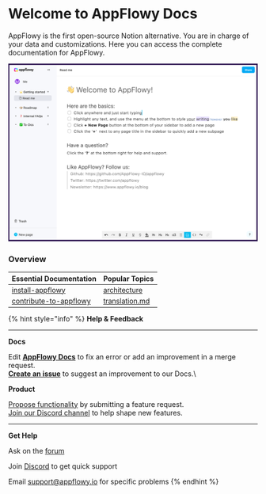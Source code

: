 # Welcome to AppFlowy Docs

AppFlowy is the first open-source Notion alternative. You are in charge of your data and customizations. Here you can access the complete documentation for AppFlowy.

![](<../../.gitbook/assets/main_page.png>)

### Overview

| Essential Documentation                                        | Popular Topics                                                                              |
| -------------------------------------------------------------- | ------------------------------------------------------------------------------------------- |
| [install-appflowy](../install-appflowy/ "mention")             | [architecture](../contribute-to-appflowy/architecture/ "mention")                           |
| [contribute-to-appflowy](../contribute-to-appflowy/ "mention") | [translation.md](../contribute-to-appflowy/software-contributions/translation.md "mention") |





{% hint style="info" %}
**Help & Feedback**

****

**Docs**

Edit [**AppFlowy Docs**](https://github.com/AppFlowy-IO/docs) to fix an error or add an improvement in a merge request.\
[**Create an issue**](https://github.com/AppFlowy-IO/docs/issues) to suggest an improvement to our Docs.\


**Product**

[Propose functionality](https://github.com/AppFlowy-IO/appflowy/issues/new/choose) by submitting a feature request.\
[Join our Discord channel](https://discord.gg/9Q2xaN37tV) to help shape new features.

****

**Get Help**

Ask on the [forum](https://github.com/AppFlowy-IO/appflowy/discussions/new)

Join [Discord](https://discord.gg/9Q2xaN37tV) to get quick support

Email [support@appflowy.io](mailto:support@appflowy.io) for specific problems
{% endhint %}




